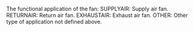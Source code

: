 ﻿The functional application of the fan:
SUPPLYAIR: Supply air fan. 
RETURNAIR: Return air fan. 
EXHAUSTAIR: Exhaust air fan. 
OTHER: Other type of application not defined above.